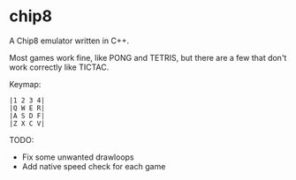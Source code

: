 # chip8
A Chip8 emulator written in C++. 

Most games work fine, like PONG and TETRIS, but there are a few that don't work correctly like TICTAC.

Keymap:
```
|1 2 3 4|
|Q W E R|
|A S D F|
|Z X C V|
```
TODO:
- Fix some unwanted drawloops
- Add native speed check for each game
